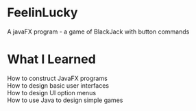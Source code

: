 # FeelinLucky
A javaFX program - a game of BlackJack with button commands
# What I Learned
How to construct JavaFX programs <br >
How to design basic user interfaces <br >
How to design UI option menus <br >
How to use Java to design simple games <br >
